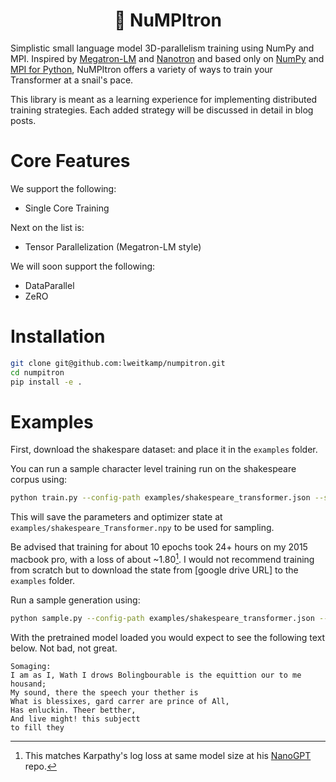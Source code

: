 <h1 align="center">🐌 NuMPItron</h1>

Simplistic small language model 3D-parallelism training using NumPy and MPI. Inspired by [Megatron-LM](https://github.com/NVIDIA/Megatron-LM) and [Nanotron](https://github.com/huggingface/nanotron) and based only on [NumPy](https://numpy.org) and [MPI for Python](https://mpi4py.readthedocs.io), NuMPItron offers a variety of ways to train your Transformer at a snail's pace.

This library is meant as a learning experience for implementing distributed training strategies. Each added strategy will be discussed in detail in blog posts.

# Core Features

We support the following:
- Single Core Training

Next on the list is:
- Tensor Parallelization (Megatron-LM style)

We will soon support the following:
- DataParallel
- ZeRO


# Installation
```bash
git clone git@github.com:lweitkamp/numpitron.git
cd numpitron
pip install -e .
```

# Examples
First, download the shakespare dataset: and place it in the `examples` folder.

You can run a sample character level training run on the shakespeare corpus using:
```bash
python train.py --config-path examples/shakespeare_transformer.json --save-path examples
```

This will save the parameters and optimizer state at `examples/shakespeare_Transformer.npy` to be used for sampling.

Be advised that training for about 10 epochs took 24+ hours on my 2015 macbook pro, with a loss of about ~1.80[^1].
I would not recommend training from scratch but to download the state from [google drive URL] to the `examples` folder.

Run a sample generation using:
```bash
python sample.py --config-path examples/shakespeare_transformer.json --state-path examples/shakespeare_Transformer.npy
```

With the pretrained model loaded you would expect to see the following text below. Not bad, not great.

```
Somaging:
I am as I, Wath I drows Bolingbourable is the equittion our to me housand;
My sound, there the speech your thether is
What is blessixes, gard carrer are prince of All,
Has enluckin. Theer betther,
And live might! this subjectt
to fill they
```

[^1]: This matches Karpathy's log loss at same model size at his [NanoGPT](https://github.com/karpathy/nanoGPT?tab=readme-ov-file#quick-start) repo.